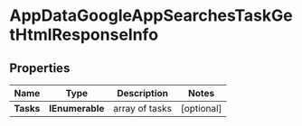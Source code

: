 # AppDataGoogleAppSearchesTaskGetHtmlResponseInfo


## Properties

| Name | Type | Description | Notes |
|------------ | ------------- | ------------- | -------------|
**Tasks** | **IEnumerable<AppDataGoogleAppSearchesTaskGetHtmlTaskInfo>** | array of tasks |[optional]|